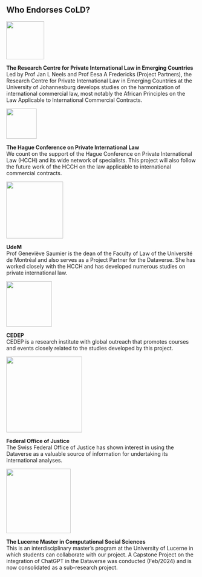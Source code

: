 ## Who Endorses CoLD?

<img src="https://choiceoflawdataverse.blob.core.windows.net/assets/university-of-johannesburg-logo-bw.svg" width="100"/>

**The Research Centre for Private International Law in Emerging Countries**  
Led by Prof Jan L Neels and Prof Eesa A Fredericks (Project Partners), the Research Centre for Private International Law in Emerging Countries at the University of Johannesburg develops studies on the harmonization of international commercial law, most notably the African Principles on the Law Applicable to International Commercial Contracts.

<img src="https://choiceoflawdataverse.blob.core.windows.net/assets/hcch-logo-bw.svg" width="80"/>

**The Hague Conference on Private International Law**  
We count on the support of the Hague Conference on Private International Law (HCCH) and its wide network of specialists. This project will also follow the future work of the HCCH on the law applicable to international commercial contracts.

<img src="https://choiceoflawdataverse.blob.core.windows.net/assets/universite-de-montreal-logo-bw.svg" width="150"/>

**UdeM**  
Prof Geneviève Saumier is the dean of the Faculty of Law of the Université de Montréal and also serves as a Project Partner for the Dataverse. She has worked closely with the HCCH and has developed numerous studies on private international law.

<img src="https://choiceoflawdataverse.blob.core.windows.net/assets/cedep-logo-bw.svg" width="120"/>

**CEDEP**  
CEDEP is a research institute with global outreach that promotes courses and events closely related to the studies developed by this project.

<img src="https://choiceoflawdataverse.blob.core.windows.net/assets/schweizerische-eidgenossenschaft-logo-bw.svg" width="200"/>

**Federal Office of Justice**  
The Swiss Federal Office of Justice has shown interest in using the Dataverse as a valuable source of information for undertaking its international analyses.

<img src="https://choiceoflawdataverse.blob.core.windows.net/assets/universitaet-luzern-logo-bw.svg" width="170"/>

**The Lucerne Master in Computational Social Sciences**  
This is an interdisciplinary master’s program at the University of Lucerne in which students can collaborate with our project. A Capstone Project on the integration of ChatGPT in the Dataverse was conducted (Feb/2024) and is now consolidated as a sub-research project.
